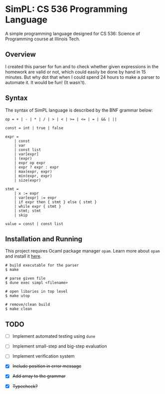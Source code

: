 # SimPL: CS 536 Programming Language

A simple programming language designed for CS 536: Science of Programming course
at Illinois Tech.

## Overview

I created this parser for fun and to check whether given expressions in
the homework are valid or not, which could easily be done by hand in 15 minutes.
But why dot that when I could spend 24 hours to make a parser to automate it. It
would be fun! (It wasn't).

## Syntax

The syntax of SimPL language is described by the BNF grammar below:

```
op = + | - | * | / | > | < | >= | <= | = | && | ||

const = int | true | false

expr =
    | const
    | var
    | const list
    | var[expr]
    | (expr)
    | expr op expr
    | expr ? expr : expr
    | max(expr, expr)
    | min(expr, expr)
    | size(expr)

stmt =
    | x := expr
    | var[expr] := expr
    | if expr then { stmt } else { stmt }
    | while expr { stmt }
    | stmt; stmt
    | skip

value = const | const list
```

## Installation and Running

This project requires Ocaml package manager `opam`. Learn more about `opam` and
install it [here](https://opam.ocaml.org/).

```
# build executable for the parser
$ make

# parse given file
$ dune exec simpl <filename>

# open libaries in top level
$ make utop

# remove/clean build
$ make clean
```

## TODO

- [ ] Implement automated testing using `dune`

- [ ] Implement small-step and big-step evaluation

- [ ] Implement verification system

- [x] ~~Include position in error message~~

- [x] ~~Add array to the grammar~~

- [x] ~~Typecheck?~~
